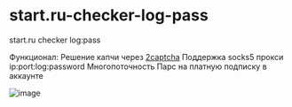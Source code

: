 # start.ru-checker-log-pass
start.ru checker log:pass


Функционал:
Решение капчи через [2captcha](https://2captcha.com/)
Поддержка socks5 прокси ip:port:log:password
Многопоточность
Парс на платную подписку в аккаунте

![image](https://github.com/user-attachments/assets/eabff694-f243-41e8-9731-94bfa900f110)
